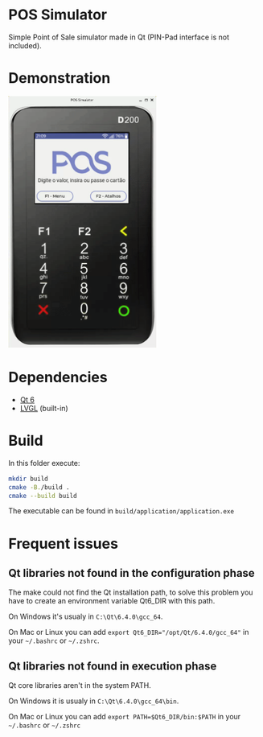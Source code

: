 # POS Simulator

Simple Point of Sale simulator made in Qt (PIN-Pad interface is not included).

# Demonstration

<img src="docs/demo.gif" alt="drawing" height="500"/>

# Dependencies

- [Qt 6](https://www.qt.io/product/qt6)
- [LVGL](https://lvgl.io/) (built-in)

# Build

In this folder execute:

```sh
mkdir build
cmake -B./build .
cmake --build build
```

The executable can be found in `build/application/application.exe`

# Frequent issues

## Qt libraries not found in the configuration phase

The make could not find the Qt installation path, to solve this problem you have to create an environment variable Qt6_DIR with this path.

On Windows it's usualy in `C:\Qt\6.4.0\gcc_64`.

On Mac or Linux you can add `export Qt6_DIR="/opt/Qt/6.4.0/gcc_64"` in your `~/.bashrc` or `~/.zshrc`.

##  Qt libraries not found in execution phase

Qt core libraries aren't in the system PATH.

On Windows it is usualy in `C:\Qt\6.4.0\gcc_64\bin`.

On Mac or Linux you can add `export PATH=$Qt6_DIR/bin:$PATH` in your `~/.bashrc` or `~/.zshrc`
